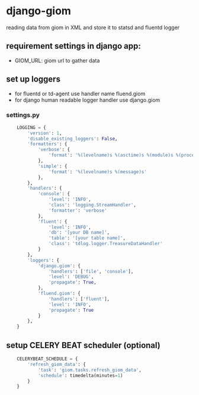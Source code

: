 # django-giom

reading data from giom in XML and store it to statsd and fluentd logger 

## requirement settings in django app:

 * GIOM_URL: giom url to gather data

## set up loggers
 * for fluentd or td-agent  use handler name fluend.giom
 * for django human readable logger handler use django.giom
    
### settings.py
```python
    LOGGING = {
        'version': 1,
        'disable_existing_loggers': False,
        'formatters': {
            'verbose': {
                'format': '%(levelname)s %(asctime)s %(module)s %(process)d %(thread)d %(message)s'
            },
            'simple': {
                'format': '%(levelname)s %(message)s'
            },
        },
        'handlers': {
            'console': {
                'level': 'INFO',
                'class': 'logging.StreamHandler',
                'formatter': 'verbose'
            },
            'fluent': {
                'level': 'INFO',
                'db': '[your DB name]',
                'table': '[your table name]',
                'class': 'tdlog.logger.TreasureDataHandler'
            }
        },
        'loggers': {
            'django.giom': {
                'handlers': ['file', 'console'],
                'level': 'DEBUG',
                'propagate': True,
            },
            'fluend.giom': {
                'handlers': ['fluent'],
                'level': 'INFO',
                'propagate': True
            }
        },
    }
```

## setup CELERY BEAT scheduler (optional)
```python
    CELERYBEAT_SCHEDULE = {
        'refresh_giom_data': {
            'task': 'giom.tasks.refresh_giom_data',
            'schedule': timedelta(minutes=1)
        }
    }
```